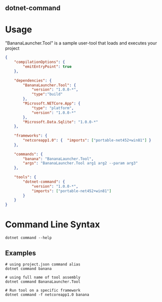 dotnet-command
--------------


# Usage


"BananaLauncher.Tool" is a sample user-tool that loads and executes your project

```json
{
    "compilationOptions": {
        "emitEntryPoint": true
    },
    
    "dependencies": {
        "BananaLauncher.Tool": {
            "version": "1.0.0-*",
            "type":"build"
        },
        "Microsoft.NETCore.App": {
            "type": "platform",
            "version": "1.0.0-*"
        },
        "Microsoft.Data.Sqlite": "1.0.0-*"
    },
    
    "frameworks": {
        "netcoreapp1.0": {  "imports": ["portable-net452+win81"] }
    },
    
    "commands": {
        "banana": "BananaLauncher.Tool",
        "args": "BananaLauncher.Tool arg1 arg2 --param arg3"
    },
    
    "tools": {
        "dotnet-command": {
            "version": "1.0.0-*",
            "imports": ["portable-net452+win81"]
        }
    }
}
```


# Command Line Syntax
```
dotnet command --help
```

## Examples
```
# using project.json command alias
dotnet command banana 

# using full name of tool assembly
dotnet command BananaLauncher.Tool

# Run tool on a specific framework
dotnet command -f netcoreapp1.0 banana
```